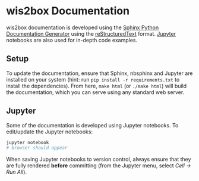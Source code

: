 # wis2box Documentation

wis2box documentation is developed using the [Sphinx Python Documentation Generator](https://www.sphinx-doc.org)
using the [reStructuredText](https://www.sphinx-doc.org/en/master/usage/restructuredtext/index.html)
format.  [Jupyter](https://jupyter.org) notebooks are also used for in-depth code examples.

## Setup
To update the documentation, ensure that Sphinx, nbsphinx and Jupyter are installed on your system (hint:
run `pip install -r requirements.txt` to install the dependencies).  From here, `make html` (or `./make html`) will
build the documentation, which you can serve using any standard web server.

## Jupyter
Some of the documentation is developed using Jupyter notebooks.  To edit/update the Jupyter notebooks:

```bash
jupyter notebook
# browser should appear
```

When saving Jupyter notebooks to version control, always ensure that they are fully rendered
**before** committing (from the Jupyter menu, select *Cell -> Run All*).
